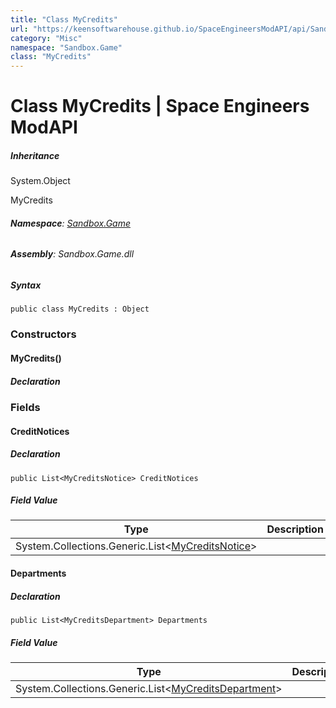 ```yaml
---
title: "Class MyCredits"
url: "https://keensoftwarehouse.github.io/SpaceEngineersModAPI/api/Sandbox.Game.MyCredits.html"
category: "Misc"
namespace: "Sandbox.Game"
class: "MyCredits"
---
```


# Class MyCredits | Space Engineers ModAPI

##### Inheritance

System.Object

MyCredits

###### **Namespace**: [Sandbox.Game](https://keensoftwarehouse.github.io/SpaceEngineersModAPI/api/Sandbox.Game.html)

###### **Assembly**: Sandbox.Game.dll

##### Syntax

```
public class MyCredits : Object
```

### Constructors

#### MyCredits()

##### Declaration

### Fields

#### CreditNotices

##### Declaration

```
public List<MyCreditsNotice> CreditNotices
```

##### Field Value

| Type | Description |
| --- | --- |
| System.Collections.Generic.List<[MyCreditsNotice](https://keensoftwarehouse.github.io/SpaceEngineersModAPI/api/Sandbox.Game.MyCreditsNotice.html)\> |     |

#### Departments

##### Declaration

```
public List<MyCreditsDepartment> Departments
```

##### Field Value

| Type | Description |
| --- | --- |
| System.Collections.Generic.List<[MyCreditsDepartment](https://keensoftwarehouse.github.io/SpaceEngineersModAPI/api/Sandbox.Game.MyCreditsDepartment.html)\> |     |